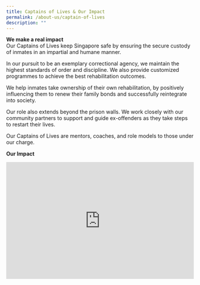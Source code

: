 ```yaml
---
title: Captains of Lives & Our Impact
permalink: /about-us/captain-of-lives
description: ""
---
```


**We make a real impact**<br>
Our Captains of Lives keep Singapore safe by ensuring the secure custody of inmates in an impartial and humane manner.

In our pursuit to be an exemplary correctional agency, we maintain the highest standards of order and discipline. We also provide customized programmes to achieve the best rehabilitation outcomes.

We help inmates take ownership of their own rehabilitation, by positively influencing them to renew their family bonds and successfully reintegrate into society.

Our role also extends beyond the prison walls. We work closely with our community partners to support and guide ex-offenders as they take steps to restart their lives.

Our Captains of Lives are mentors, coaches, and role models to those under our charge.

**Our Impact**<br>
<iframe title="YouTube video player" src="https://www.youtube.com/embed/cr3y9ILLvu0" width="100%" height="315" frameborder="0" allowfullscreen="allowfullscreen"></iframe>